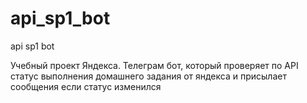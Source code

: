 # api_sp1_bot
api sp1 bot

Учебный проект Яндекса. Телеграм бот, который проверяет по API статус выполнения домашнего задания от яндекса и присылает сообщения если статус изменился
